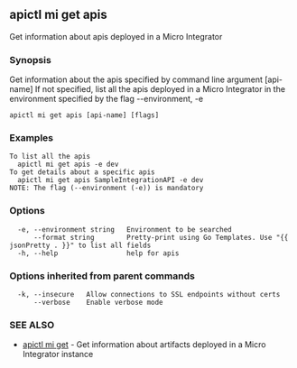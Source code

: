 ## apictl mi get apis

Get information about apis deployed in a Micro Integrator

### Synopsis

Get information about the apis specified by command line argument [api-name]
If not specified, list all the apis deployed in a Micro Integrator in the environment specified by the flag --environment, -e

```
apictl mi get apis [api-name] [flags]
```

### Examples

```
To list all the apis
  apictl mi get apis -e dev
To get details about a specific apis
  apictl mi get apis SampleIntegrationAPI -e dev
NOTE: The flag (--environment (-e)) is mandatory
```

### Options

```
  -e, --environment string   Environment to be searched
      --format string        Pretty-print using Go Templates. Use "{{ jsonPretty . }}" to list all fields
  -h, --help                 help for apis
```

### Options inherited from parent commands

```
  -k, --insecure   Allow connections to SSL endpoints without certs
      --verbose    Enable verbose mode
```

### SEE ALSO

* [apictl mi get](apictl_mi_get.md)	 - Get information about artifacts deployed in a Micro Integrator instance

